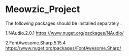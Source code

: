 # Meowzic_Project

The following packages should be installed separately :


  1.NAudio.2.0.1
  https://www.nuget.org/packages/NAudio/
  
  2.FontAwesome.Sharp.5.15.4
  https://www.nuget.org/packages/FontAwesome.Sharp/
